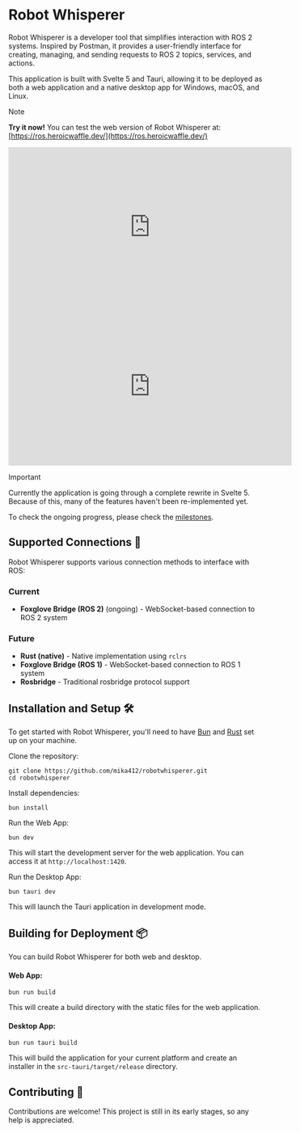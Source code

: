 # Robot Whisperer

Robot Whisperer is a developer tool that simplifies interaction with ROS 2 systems. Inspired by Postman, it provides a user-friendly interface for creating, managing, and sending requests to ROS 2 topics, services, and actions.

This application is built with Svelte 5 and Tauri, allowing it to be deployed as both a web application and a native desktop app for Windows, macOS, and Linux.

> [!NOTE]
> **Try it now!** You can test the web version of Robot Whisperer at: [https://ros.heroicwaffle.dev/](https://ros.heroicwaffle.dev/)

<iframe width="560" height="315" src="https://www.youtube.com/embed/gIAcZNAULus?si=aW42mACC1Zfi230H" title="YouTube video player" frameborder="0" allow="accelerometer; autoplay; clipboard-write; encrypted-media; gyroscope; picture-in-picture; web-share" referrerpolicy="strict-origin-when-cross-origin" allowfullscreen></iframe>

<iframe width="560" height="315" src="https://www.youtube.com/embed/gIAcZNAULus" title="YouTube video player" frameborder="0" allow="accelerometer; autoplay; clipboard-write; encrypted-media; gyroscope; picture-in-picture" allowfullscreen></iframe>
<!-- 
<p align="center">
    <img src="./images/themed_robot_whisperer.png" alt="Robot Whisperer Screenshot" width="600"/>
</p>
 -->



> [!IMPORTANT]
> Currently the application is going through a complete rewrite in Svelte 5. Because of this, many of the features haven't been re-implemented yet. 
> 
> To check the ongoing progress, please check the [milestones](https://github.com/Mika412/RobotWhisperer/milestone/1).

## Supported Connections 🔗

Robot Whisperer supports various connection methods to interface with ROS:

### Current

- **Foxglove Bridge (ROS 2)** (ongoing) - WebSocket-based connection to ROS 2 system

### Future

- **Rust (native)** - Native implementation using `rclrs`
- **Foxglove Bridge (ROS 1)** - WebSocket-based connection to ROS 1 system
- **Rosbridge** - Traditional rosbridge protocol support

## Installation and Setup 🛠️

To get started with Robot Whisperer, you'll need to have [Bun](https://bun.com/docs/installation) and [Rust](https://www.rust-lang.org/tools/install) set up on your machine.

Clone the repository:

```shell
git clone https://github.com/mika412/robotwhisperer.git
cd robotwhisperer
```

Install dependencies:

```shell
bun install
```

Run the Web App:

```shell
bun dev
```
This will start the development server for the web application. You can access it at `http://localhost:1420`.

Run the Desktop App:

```shell
bun tauri dev
```
This will launch the Tauri application in development mode.



## Building for Deployment 📦

You can build Robot Whisperer for both web and desktop.

#### Web App:

```shell
bun run build
```

This will create a build directory with the static files for the web application.

#### Desktop App:

```
bun run tauri build
```

This will build the application for your current platform and create an installer in the `src-tauri/target/release` directory.

## Contributing 🤝

Contributions are welcome! This project is still in its early stages, so any help is appreciated.
